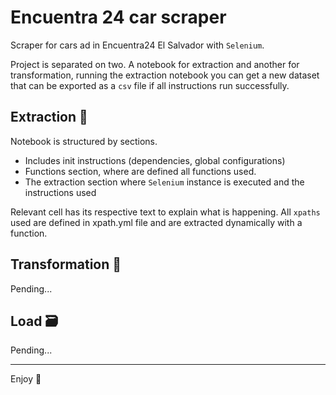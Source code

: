 # Encuentra 24 car scraper
Scraper for cars ad in Encuentra24 El Salvador with `Selenium`.

Project is separated on two. A notebook for extraction and another for transformation, running the extraction notebook you can get a new dataset that can be exported as a `csv` file if all instructions run successfully.

## Extraction 🧲
Notebook is structured by sections.
* Includes init instructions (dependencies, global configurations)
* Functions section, where are defined all functions used.
* The extraction section where `Selenium` instance is executed and the instructions used
 
Relevant cell has its respective text to explain what is happening. All `xpaths` used are defined in xpath.yml file and are extracted dynamically with a function.

## Transformation 🔩
Pending...

## Load 🗃
Pending...

---
Enjoy :bamboo: